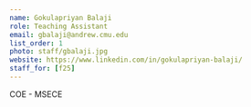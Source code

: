```yaml
---
name: Gokulapriyan Balaji
role: Teaching Assistant
email: gbalaji@andrew.cmu.edu
list_order: 1
photo: staff/gbalaji.jpg
website: https://www.linkedin.com/in/gokulapriyan-balaji/
staff_for: [f25]
---
```

COE - MSECE
